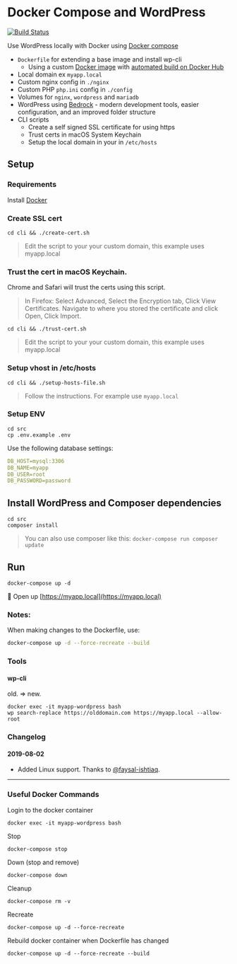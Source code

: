 
# Docker Compose and WordPress

[![Build Status](https://travis-ci.org/urre/wordpress-nginx-docker-compose.svg?branch=master)](https://travis-ci.org/urre/wordpress-nginx-docker-compose)

Use WordPress locally with Docker using [Docker compose](https://docs.docker.com/compose/)

+ `Dockerfile` for extending a base image and install wp-cli
	+ Using a custom [Docker image](https://github.com/urre/wordpress-nginx-docker-compose-image) with [automated build on Docker Hub](https://cloud.docker.com/repository/docker/urre/wordpress-nginx-docker-compose-image)
+ Local domain ex `myapp.local`
+ Custom nginx config in `./nginx`
+ Custom PHP `php.ini` config in `./config`
+ Volumes for `nginx`, `wordpress` and `mariadb`
+ WordPress using [Bedrock](https://roots.io/bedrock/) - modern development tools, easier configuration, and an improved folder structure
+ CLI scripts
	- Create a self signed SSL certificate for using https
	- Trust certs in macOS System Keychain
	- Setup the local domain in your in `/etc/hosts`

## Setup

### Requirements

Install [Docker](https://www.docker.com/get-started)

### Create SSL cert

```shell
cd cli && ./create-cert.sh
```

> Edit the script to your your custom domain, this example uses myapp.local

### Trust the cert in macOS Keychain.

Chrome and Safari will trust the certs using this script.

> In Firefox: Select Advanced, Select the Encryption tab, Click View Certificates. Navigate to where you stored the certificate and click Open, Click Import.

```shell
cd cli && ./trust-cert.sh
```

> Edit the script to your your custom domain, this example uses myapp.local

### Setup vhost in /etc/hosts

```shell
cd cli && ./setup-hosts-file.sh
```
> Follow the instructions. For example use `myapp.local`

### Setup ENV

```shell
cd src
cp .env.example .env
```

Use the following database settings:

```yml
DB_HOST=mysql:3306
DB_NAME=myapp
DB_USER=root
DB_PASSWORD=password
```

## Install WordPress and Composer dependencies

```shell
cd src
composer install
```

> You can also use composer like this: `docker-compose run composer update`

## Run

```shell
docker-compose up -d
```

🚀 Open up [https://myapp.local](https://myapp.local)


### Notes:

When making changes to the Dockerfile, use:

```bash
docker-compose up -d --force-recreate --build
```

### Tools

#### wp-cli
old. => new.

```
docker exec -it myapp-wordpress bash
wp search-replace https://olddomain.com https://myapp.local --allow-root
```

### Changelog

#### 2019-08-02
- Added Linux support. Thanks to [@faysal-ishtiaq](https://github.com/faysal-ishtiaq).

***

### Useful Docker Commands

Login to the docker container

```shell
docker exec -it myapp-wordpress bash
```

Stop

```shell
docker-compose stop
```

Down (stop and remove)

```shell
docker-compose down
```

Cleanup

```shell
docker-compose rm -v
```

Recreate

```shell
docker-compose up -d --force-recreate
```

Rebuild docker container when Dockerfile has changed

```shell
docker-compose up -d --force-recreate --build
```
